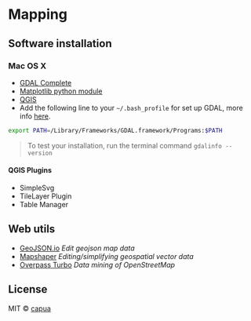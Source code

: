 # Mapping
 
## Software installation

### Mac OS X

- [GDAL Complete](http://www.kyngchaos.com/software/frameworks#gdal_complete)
- [Matplotlib python module](http://www.kyngchaos.com/software/python#matplotlib)
- [QGIS](http://www.kyngchaos.com/software/qgis)
- Add the following line to your `~/.bash_profile` for set up GDAL, more info [here](https://www.mapbox.com/tilemill/docs/guides/gdal/).

```sh
export PATH=/Library/Frameworks/GDAL.framework/Programs:$PATH
```

> To test your installation, run the terminal command `gdalinfo --version`

#### QGIS Plugins

- SimpleSvg
- TileLayer Plugin
- Table Manager

## Web utils

- [GeoJSON.io](http://www.mapshaper.org/) *Edit geojson map data*
- [Mapshaper](http://www.mapshaper.org/) *Editing/simplifying geospatial vector data*
- [Overpass Turbo](http://overpass-turbo.eu/) *Data mining of OpenStreetMap*

## License
MIT © [capua](https://github.com/capua)
